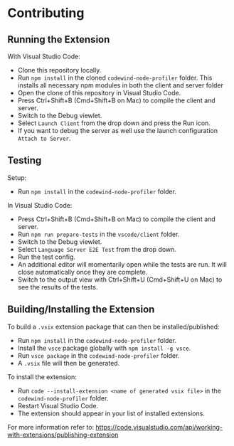 # Contributing

## Running the Extension

With Visual Studio Code:

- Clone this repository locally.
- Run `npm install` in the cloned `codewind-node-profiler` folder. This installs all necessary npm modules in both the client and server folder
- Open the clone of this repository in Visual Studio Code.
- Press Ctrl+Shift+B (Cmd+Shift+B on Mac) to compile the client and server.
- Switch to the Debug viewlet.
- Select `Launch Client` from the drop down and press the Run icon.
- If you want to debug the server as well use the launch configuration `Attach to Server`.

## Testing

Setup:

- Run `npm install` in the `codewind-node-profiler` folder.

In Visual Studio Code:

- Press Ctrl+Shift+B (Cmd+Shift+B on Mac) to compile the client and server.
- Run `npm run prepare-tests` in the `vscode/client` folder.
- Switch to the Debug viewlet.
- Select `Language Server E2E Test` from the drop down.
- Run the test config.
- An additional editor will momentarily open while the tests are run. It will close automatically once they are complete.
- Switch to the output view with Ctrl+Shift+U (Cmd+Shift+U on Mac) to see the results of the tests.

## Building/Installing the Extension

To build a `.vsix` extension package that can then be installed/published:

- Run `npm install` in the `codewind-node-profiler` folder.
- Install the `vsce` package globally with `npm install -g vsce`.
- Run `vsce package` in the `codewind-node-profiler` folder.
- A `.vsix` file will then be generated.

To install the extension:

- Run `code --install-extension <name of generated vsix file>` in the `codewind-node-profiler` folder.
- Restart Visual Studio Code.
- The extension should appear in your list of installed extensions.

For more information refer to: <https://code.visualstudio.com/api/working-with-extensions/publishing-extension>
